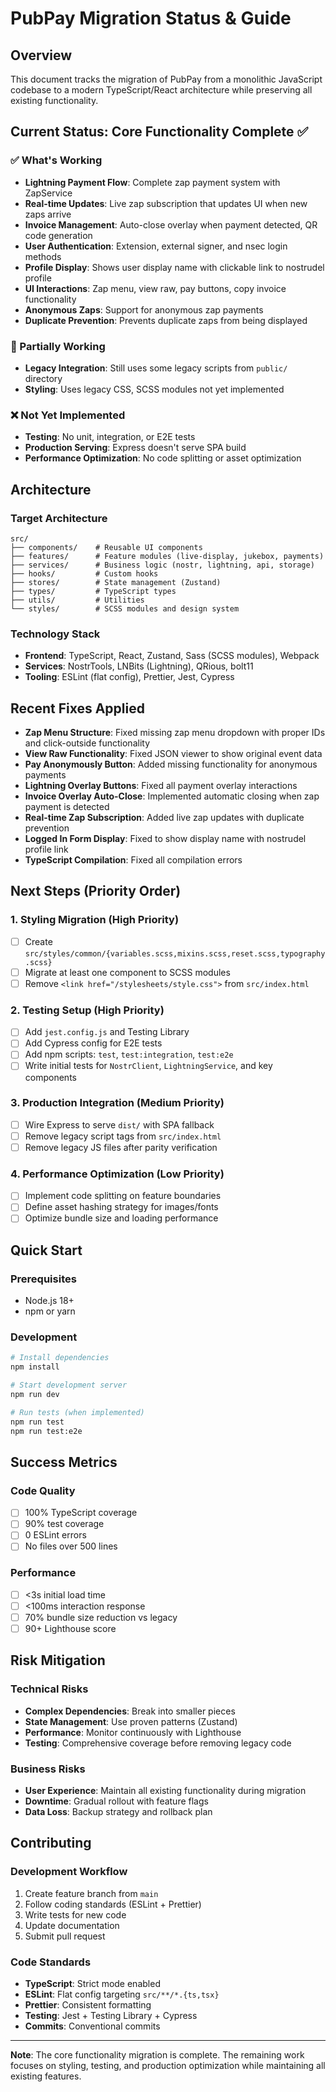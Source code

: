 # PubPay Migration Status & Guide

## Overview
This document tracks the migration of PubPay from a monolithic JavaScript codebase to a modern TypeScript/React architecture while preserving all existing functionality.

## Current Status: Core Functionality Complete ✅

### ✅ What's Working
- **Lightning Payment Flow**: Complete zap payment system with ZapService
- **Real-time Updates**: Live zap subscription that updates UI when new zaps arrive
- **Invoice Management**: Auto-close overlay when payment detected, QR code generation
- **User Authentication**: Extension, external signer, and nsec login methods
- **Profile Display**: Shows user display name with clickable link to nostrudel profile
- **UI Interactions**: Zap menu, view raw, pay buttons, copy invoice functionality
- **Anonymous Zaps**: Support for anonymous zap payments
- **Duplicate Prevention**: Prevents duplicate zaps from being displayed

### 🔄 Partially Working
- **Legacy Integration**: Still uses some legacy scripts from `public/` directory
- **Styling**: Uses legacy CSS, SCSS modules not yet implemented

### ❌ Not Yet Implemented
- **Testing**: No unit, integration, or E2E tests
- **Production Serving**: Express doesn't serve SPA build
- **Performance Optimization**: No code splitting or asset optimization

## Architecture

### Target Architecture
```
src/
├── components/    # Reusable UI components
├── features/      # Feature modules (live-display, jukebox, payments)
├── services/      # Business logic (nostr, lightning, api, storage)
├── hooks/         # Custom hooks
├── stores/        # State management (Zustand)
├── types/         # TypeScript types
├── utils/         # Utilities
└── styles/        # SCSS modules and design system
```

### Technology Stack
- **Frontend**: TypeScript, React, Zustand, Sass (SCSS modules), Webpack
- **Services**: NostrTools, LNBits (Lightning), QRious, bolt11
- **Tooling**: ESLint (flat config), Prettier, Jest, Cypress

## Recent Fixes Applied

- **Zap Menu Structure**: Fixed missing zap menu dropdown with proper IDs and click-outside functionality
- **View Raw Functionality**: Fixed JSON viewer to show original event data
- **Pay Anonymously Button**: Added missing functionality for anonymous payments
- **Lightning Overlay Buttons**: Fixed all payment overlay interactions
- **Invoice Overlay Auto-Close**: Implemented automatic closing when zap payment is detected
- **Real-time Zap Subscription**: Added live zap updates with duplicate prevention
- **Logged In Form Display**: Fixed to show display name with nostrudel profile link
- **TypeScript Compilation**: Fixed all compilation errors

## Next Steps (Priority Order)

### 1. Styling Migration (High Priority)
- [ ] Create `src/styles/common/{variables.scss,mixins.scss,reset.scss,typography.scss}`
- [ ] Migrate at least one component to SCSS modules
- [ ] Remove `<link href="/stylesheets/style.css">` from `src/index.html`

### 2. Testing Setup (High Priority)
- [ ] Add `jest.config.js` and Testing Library
- [ ] Add Cypress config for E2E tests
- [ ] Add npm scripts: `test`, `test:integration`, `test:e2e`
- [ ] Write initial tests for `NostrClient`, `LightningService`, and key components

### 3. Production Integration (Medium Priority)
- [ ] Wire Express to serve `dist/` with SPA fallback
- [ ] Remove legacy script tags from `src/index.html`
- [ ] Remove legacy JS files after parity verification

### 4. Performance Optimization (Low Priority)
- [ ] Implement code splitting on feature boundaries
- [ ] Define asset hashing strategy for images/fonts
- [ ] Optimize bundle size and loading performance

## Quick Start

### Prerequisites
- Node.js 18+
- npm or yarn

### Development
```bash
# Install dependencies
npm install

# Start development server
npm run dev

# Run tests (when implemented)
npm run test
npm run test:e2e
```

## Success Metrics

### Code Quality
- [ ] 100% TypeScript coverage
- [ ] 90% test coverage
- [ ] 0 ESLint errors
- [ ] No files over 500 lines

### Performance
- [ ] <3s initial load time
- [ ] <100ms interaction response
- [ ] 70% bundle size reduction vs legacy
- [ ] 90+ Lighthouse score

## Risk Mitigation

### Technical Risks
- **Complex Dependencies**: Break into smaller pieces
- **State Management**: Use proven patterns (Zustand)
- **Performance**: Monitor continuously with Lighthouse
- **Testing**: Comprehensive coverage before removing legacy code

### Business Risks
- **User Experience**: Maintain all existing functionality during migration
- **Downtime**: Gradual rollout with feature flags
- **Data Loss**: Backup strategy and rollback plan

## Contributing

### Development Workflow
1. Create feature branch from `main`
2. Follow coding standards (ESLint + Prettier)
3. Write tests for new code
4. Update documentation
5. Submit pull request

### Code Standards
- **TypeScript**: Strict mode enabled
- **ESLint**: Flat config targeting `src/**/*.{ts,tsx}`
- **Prettier**: Consistent formatting
- **Testing**: Jest + Testing Library + Cypress
- **Commits**: Conventional commits

---

**Note**: The core functionality migration is complete. The remaining work focuses on styling, testing, and production optimization while maintaining all existing features.
